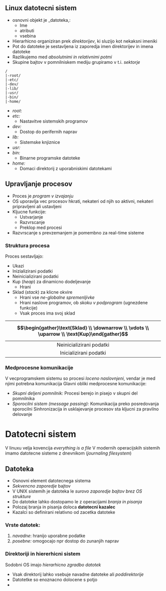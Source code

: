 ## Linux datotecni sistem
- osnovni objekt je _datoteka,:
	- Ime
	- atributi
	- vsebina
- Hierarhicno organiziran prek _direktorijev_, ki sluzijo kot nekaksni imeniki
- Pot do datoteke je sestavljena iz zaporedja imen direktorijev in imena datoteke
- Razlikujemo med _absolutnimi in relativnimi potmi_
- Skupine bajtov v pomnilniskem mediju grupiramo v t.i. _sektorje_
```
/
|-root/
|-etc/
|-dev/
|-lib/
|-usr/
|-bin/
|-home/
```
- _root_:
- _etc:_
	- Nastavitve sistemskih programov
- _dev:_
	- Dostop do perifernih naprav
- _lib:_
	- Sistemske knjiznice
- _usr:_
- _bin:_
	- Binarne programske datoteke
- _home:_
	- Domaci direktorij z uporabniskimi datotekami

## Upravljanje procesov
- Proces je *program v izvajanju*
- OS uporavlja vec procesov hkrati, nekateri od njih so aktivni, nekateri pripravljeni ali ustavljeni
- Kljucne funkcije:
	- Ustvarjanje
	- Razvrscanje
	- Preklop med procesi
- Razvrscanje s prevzemanjem je pomembno za real-time sisteme

### Struktura procesa
Proces sestavljajo:
- Ukazi
- Inizializirani podatki
- Neinicializirani podatki
- Kup (_heap_) za dinamicno dodeljevanje
	- Hrani 
- Sklad (_stack_) za klicne okvire
	- Hrani vse _ne-globalne spremenljivke_
	- Hrani naslove programov, ob _skoku v podprogram_ (ugnezdene funkcije)
	- Vsak proces ima svoj sklad

| $$\begin{gather}\text{Sklad} \\ \downarrow \\ \vdots \\ \uparrow \\ \text{Kup}\end{gather}$$ |
| :------------------------------------------------------------------------------------------: |
|                                   Neinicializirani podatki                                   |
|                                    Inicializirani podatki                                    |

### Medprocesne komunikacije
V vecprogramskem sistemu so procesi _loceno naslovnjeni_, vendar je med njimi potrebna komunikacija
Glavni obliki medprocesne komunikacije:
- _Skupni deljeni pomnilnik:_ Procesi berejo in pisejo v skupni del pomnilnika
- _Sporocilni sistem (message passing):_ Komunikacija preko posredovanja sporocilni
Sinhronizacija in usklajevanje procesov sta kljucni za pravilno delovanje

# Datotecni sistem
V linuxu velja kovencija _everything is a file_
V modernih operacijskih sistemih imamo datotecne sisteme z dnevnikom (_journaling filesystem_)

## Datoteka
- Osnovni element datotecnega sistema
- _Sekvencno zaporedje_ bajtov
- V UNIX sistemih je datoteka le _surovo zaporedje bajtov brez OS strukture_
- Do datoteke lahko dostopamo le z operacijami _branja in pisanja_
- Polozaj branja in pisanja doloca __datotecni kazalec__
- Kazalci so definirani relativno od zacetka datoteke

### Vrste datotek:
1. _navadne_: hranijo uporabne podatke
2. _posebne:_ omogocajo npr dostop do zunanjih naprav

### Direktoriji in hiererhicni sistem
Sodobni OS imajo _hierarhicno zgradbo datotek_
- Vsak direktorij lahko vsebuje navadne datoteke ali _poddirektorije_
- Datotetke so enoznacno dolocene s potjo
- 

